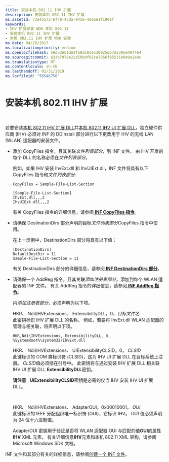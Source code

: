 ```yaml
---
title: 安装本机 802.11 IHV 扩展
description: 安装本机 802.11 IHV 扩展
ms.assetid: 73e45572-6f48-43da-9456-4de5e1f1901f
keywords:
- IHV 扩展安装 WDK 本机 802.11
- 安装本机 802.11 IHV 扩展
- 本机 802.11 IHV 扩展 WDK 安装
ms.date: 04/20/2017
ms.localizationpriority: medium
ms.openlocfilehash: 59d53e61de2fb8dc03ec309256b7e3395e497464
ms.sourcegitcommit: a33b7978e22d5bb9f65ca7056f955319049a2e4c
ms.translationtype: MT
ms.contentlocale: zh-CN
ms.lasthandoff: 01/31/2019
ms.locfileid: "56546756"
---
```

# <a name="installing-native-80211-ihv-extensions"></a>安装本机 802.11 IHV 扩展




 

若要安装[本机 802.11 IHV 扩展 DLL](native-802-11-ihv-extensions-dll4.md)并[本机 802.11 IHV UI 扩展 DLL](native-802-11-ihv-ui-extensions-dll2.md)，独立硬件供应商 (IHV) 必须对 INF 的 DDInstall 部分进行以下更改用于 IHV 的无线 LAN (WLAN) 适配器的安装文件。

-   添加 CopyFiles 指令，且其关联*文件列表部分*，到 INF 文件。 由 IHV 开发的每个 DLL 的名称必须在*文件列表部分*。

    例如，如果 IHV 安装 IhvExt.dll 和 IhvUIExt.dll，INF 文件将具有以下 CopyFiles 指令和*文件列表部分*:

    ```
    CopyFiles = Sample-File-List-Section

    [Sample-File-List-Section]
    IhvExt.dll,,,2
    IhvUIExt.dll,,,2
    ```

    有关 CopyFiles 指令的详细信息，请参阅[ **INF CopyFiles 指令**](https://msdn.microsoft.com/library/windows/hardware/ff546346)。

-   请确保 DestinationDirs 部分声明的目标*文件列表部分*CopyFiles 指令中使用。

    在上一示例中，DestinationDirs 部分将具有以下值：

    ```
    [DestinationDirs]
    DefaultDestDir = 11
    Sample-File-List-Section = 11
    ```

    有关 DestinationDirs 部分的详细信息，请参阅[ **INF DestinationDirs 部分**](https://msdn.microsoft.com/library/windows/hardware/ff547383)。

-   请确保一个 AddReg 指令，且其关联*添加注册表部分*，添加到每个 WLAN 适配器的 INF 文件。 有关 AddReg 指令的详细信息，请参阅[ **INF AddReg 指令**](https://msdn.microsoft.com/library/windows/hardware/ff546320)。

    内*添加注册表部分*，必须声明为以下项。

    <a href="" id="hkr--ndi-ihvextensions--extensibilitydll--0----------destination-file-name"></a>HKR、 Ndi\\IHVExtensions、 ExtensibilityDLL，0，*目标文件名*  
    此密钥标识 IHV 扩展 DLL 的名称。 例如，若要将 IhvExt.dll WLAN 适配器的管理与相关联，将声明以下项。

    ```
    HKR,Ndi\IHVExtensions, ExtensibilityDLL, 0, %SystemRoot%\system32\IhvExt.dll
    ```

    <a href="" id="hkr--ndi-ihvextensions--uiextensibilityclsid--0----------clsid"></a>HKR、 Ndi\\IHVExtensions、 UIExtensibilityCLSID，0， *CLSID*  
    此键标识的 COM 类标识符 (CLSID)，这为 IHV UI 扩展 DLL 在目标系统上注册。 *CLSID*值必须括在引号中。 此密钥将与通过安装 IHV 扩展 DLL 相关联 IHV UI 扩展 DLL **ExtensibilityDLL**密钥。

    **请注意**   **UIExtensibilityCLSID**密钥是必需的仅当 IHV 安装 IHV UI 扩展 DLL。

     

    <a href="" id="hkr--ndi-ihvextensions--adapteroui--0x00010001----------oui"></a>HKR、 Ndi\\IHVExtensions、 AdapterOUI，0x00010001， *OUI*  
    此键标识的 IEEE 分配组织唯一标识符 (OUI)，它标识 IHV。 OUI 值必须声明为 24 位十六进制值。

    AdapterOUI 密钥用于验证是否将 WLAN 适配器 OUI 与匹配的值**OUI**的属性**IHV** XML 元素。 有关详细信息**IHV**元素和本机 802.11 XML 架构，请参阅 Microsoft Windows SDK 文档。

INF 文件和其部分有关的详细信息，请参阅[创建一个 INF 文件](https://msdn.microsoft.com/library/windows/hardware/ff549520)。

 

 





